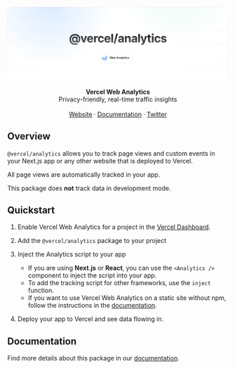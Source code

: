 ![Analytics](https://github.com/vercel/analytics/blob/main/.github/banner.png)

<div align="center"><strong>Vercel Web Analytics</strong></div>
<div align="center">Privacy-friendly, real-time traffic insights</div>
<br />
<div align="center">
<a href="https://vercel.com/analytics">Website</a>
<span> · </span>
<a href="https://vercel.com/docs/concepts/analytics/package">Documentation</a>
<span> · </span>
<a href="https://twitter.com/vercel">Twitter</a>
</div>

## Overview

`@vercel/analytics` allows you to track page views and custom events in your Next.js app or any other website that is deployed to Vercel.

All page views are automatically tracked in your app.

This package does **not** track data in development mode.

## Quickstart

1. Enable Vercel Web Analytics for a project in the [Vercel Dashboard](https://vercel.com/dashboard).
2. Add the `@vercel/analytics` package to your project
3. Inject the Analytics script to your app

   - If you are using **Next.js** or **React**, you can use the `<Analytics />` component to inject the script into your app.
   - To add the tracking script for other frameworks, use the `inject` function.
   - If you want to use Vercel Web Analytics on a static site without npm, follow the instructions in the [documentation](https://vercel.com/docs/analytics/quickstart).

4. Deploy your app to Vercel and see data flowing in.

## Documentation

Find more details about this package in our [documentation](https://vercel.com/docs/analytics/quickstart).

